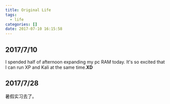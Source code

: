 ```yaml
---
title: Original Life
tags:
  - life
categories: []
date: 2017-07-10 16:15:58
---
```


## 2017/7/10

I spended half of afternoon expanding my pc RAM today. It's so excited that I can run XP and Kali at the same time.**XD**

## 2017/7/28

暑假实习去了。